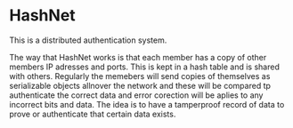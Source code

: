 # HashNet
This is a distributed authentication system.

The way that HashNet works is that each member has a copy of other members IP adresses and ports. This is kept in a hash table and is shared with others. Regularly the memebers will send copies of themselves as serializable objects allnover the network and these will be compared tp authenticate the correct data and error corection will be aplies to any incorrect bits and data. The idea is to have a tamperproof record of data to prove or authenticate that certain data exists.
